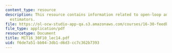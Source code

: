 ```yaml
---
content_type: resource
description: This resource contains information related to open-loop and closed-loop
  estimators.
file: https://ol-ocw-studio-app-qa.s3.amazonaws.com/courses/16-30-feedback-control-systems-fall-2010/f6de7a51bb043db1d6d3cc7c362b7393_MIT16_30F10_lec14.pdf
file_type: application/pdf
resourcetype: Document
title: MIT16_30F10_lec14.pdf
uid: f6de7a51-bb04-3db1-d6d3-cc7c362b7393
---
```

